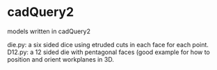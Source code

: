# cadQuery2
models written in cadQuery2

die.py: a six sided dice using etruded cuts in each face for each point.
D12.py: a 12 sided die with pentagonal faces (good example for how to position and orient workplanes in 3D. 
